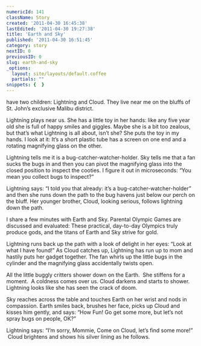 ```yaml
---
numericId: 141
className: Story
created: '2011-04-30 16:45:38'
lastEdited: '2011-04-30 19:27:38'
title: 'Earth and Sky'
published: '2011-04-30 16:51:45'
category: story
nextID: 0
previousID: 0
slug: earth-and-sky
_options:
  layout: site/layouts/default.coffee
  partials: ""
snippets: {  }
---
```

have two children: Lightning and Cloud. They live near me on the bluffs of St. John&rsquo;s exclusive Malibu district.

Lightning plays near us. She has a little toy in her hands: like any five year old she is full of happy smiles and giggles. Maybe she is a bit too zealous, but that&rsquo;s what Lightning is all about, isn&rsquo;t she? She puts the toy in my hands. I look at it: It&rsquo;s a short plastic tube has a screen on one end and a rotating magnifying glass on the other.

Lightning tells me it is a bug-catcher-watcher-holder. Sky tells me that a fan sucks the bugs in and then you can pivot the magnifying glass into the closed position to inspect the cooties. I figure it out in microseconds: &ldquo;You mean you collect bugs to inspect?&rdquo;

Lightning says: &ldquo;I told you that already: it&rsquo;s a bug-catcher-watcher-holder&rdquo; and then she runs down the path to the bug havens just below our perch on the bluff. Her younger brother, Cloud, looking serious, follows lightning down the path.

I share a few minutes with Earth and Sky. Parental Olympic Games are discussed and evaluated: These practical, day-to-day Olympics truly produce gods, and the titans of Earth and Sky strive for gold.

Lightning runs back up the path with a look of delight in her eyes: &ldquo;Look at what I have found!&rdquo; As Cloud catches up, Lightning has run up to mom and hastily puts her gadget together. The fan whirls up the little bugs in the cylinder and the magnifying glass accidentally twists open.

All the little buggly critters shower down on the Earth. &nbsp;She stiffens for a moment. &nbsp;A coldness comes over us. Cloud darkens and starts to shower. Lightning looks like she has seen the crack of doom.

Sky reaches across the table and touches Earth on her wrist and nods in compassion. Earth smiles back, brushes her face, picks up Cloud and kisses him gently, and says: &ldquo;How Fun! Go get some more, but let&rsquo;s not spray bugs on people, OK?&rdquo;

Lightning says: &ldquo;I&rsquo;m sorry, Mommie, Come on Cloud, let&rsquo;s find some more!&rdquo; &nbsp;Cloud brightens and shows his silver lining as he follows.

